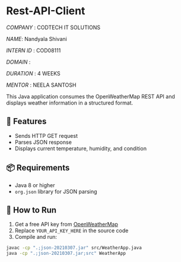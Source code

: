 # Rest-API-Client

*COMPANY* : CODTECH IT SOLUTIONS

*NAME*: Nandyala Shivani

*INTERN ID* : COD08111

*DOMAIN* : 

*DURATION* : 4 WEEKS

*MENTOR* : NEELA SANTOSH

This Java application consumes the OpenWeatherMap REST API and displays weather information in a structured format.

## 🔧 Features
- Sends HTTP GET request
- Parses JSON response
- Displays current temperature, humidity, and condition

## 📦 Requirements
- Java 8 or higher
- `org.json` library for JSON parsing

## 🚀 How to Run

1. Get a free API key from [OpenWeatherMap](https://openweathermap.org/api)
2. Replace `YOUR_API_KEY_HERE` in the source code
3. Compile and run:

```bash
javac -cp ".;json-20210307.jar" src/WeatherApp.java
java -cp ".;json-20210307.jar;src" WeatherApp

